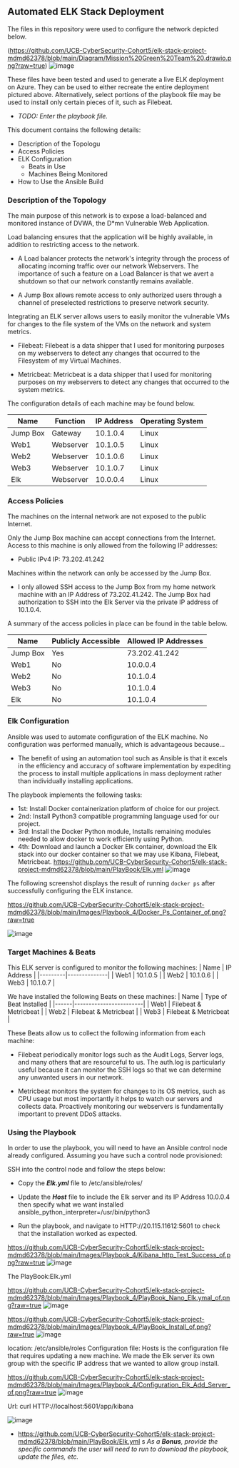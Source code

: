 ## Automated ELK Stack Deployment

The files in this repository were used to configure the network depicted below.


(https://github.com/UCB-CyberSecurity-Cohort5/elk-stack-project-mdmd62378/blob/main/Diagram/Mission%20Green%20Team%20.drawio.png?raw=true)
![image](https://user-images.githubusercontent.com/95522338/161464985-b7e1a162-7c7b-4282-88bc-c4549a3eb7bf.png)


These files have been tested and used to generate a live ELK deployment on Azure. They can be used to either recreate the entire deployment pictured above. Alternatively, select portions of the playbook file may be used to install only certain pieces of it, such as Filebeat.

  - _TODO: Enter the playbook file._

This document contains the following details:
- Description of the Topologu
- Access Policies
- ELK Configuration
  - Beats in Use
  - Machines Being Monitored
- How to Use the Ansible Build


### Description of the Topology

The main purpose of this network is to expose a load-balanced and monitored instance of DVWA, the D*mn Vulnerable Web Application.

Load balancing ensures that the application will be highly available, in addition to restricting access to the network.

  - A Load balancer protects the network's integrity through the process of allocating incoming traffic over our network Webservers. The importance of such a feature on a Load Balancer is that we avert a shutdown so that our network constantly remains available.   
  
  - A Jump Box allows remote access to only authorized users through a channel of preselected restrictions to preserve network security. 

Integrating an ELK server allows users to easily monitor the vulnerable VMs for changes to the file system of the VMs on the network and system metrics.
  
  - Filebeat: Filebeat is a data shipper that I used for monitoring purposes on my webservers to detect any changes that occurred to the Filesystem of my Virtual Machines.

  - Metricbeat: Metricbeat is a data shipper that I used for monitoring purposes on my webservers to detect any changes that occurred to the system metrics.

The configuration details of each machine may be found below.

| Name     | Function  | IP Address | Operating System |
|----------|-----------|------------|------------------|
| Jump Box | Gateway   | 10.1.0.4   | Linux            |
| Web1     | Webserver | 10.1.0.5   | Linux            |
| Web2     | Webserver | 10.1.0.6   | Linux            |
| Web3     | Webserver | 10.1.0.7   | Linux            |
| Elk      | Webserver | 10.0.0.4   | Linux            |

### Access Policies

The machines on the internal network are not exposed to the public Internet. 

Only the Jump Box machine can accept connections from the Internet. Access to this machine is only allowed from the following IP addresses:
- Public IPv4 IP: 73.202.41.242

Machines within the network can only be accessed by the Jump Box.
- I only allowed SSH access to the Jump Box from my home network machine with an IP Address of 73.202.41.242. 
The Jump Box had authorization to SSH into the Elk Server via the private IP address of 10.1.0.4. 

A summary of the access policies in place can be found in the table below.

| Name     | Publicly Accessible | Allowed IP Addresses |
|----------|---------------------|----------------------|
| Jump Box |      Yes            |    73.202.41.242     |
| Web1     |      No             |    10.0.0.4          |
| Web2     |      No             |    10.1.0.4          |
| Web3     |      No             |    10.1.0.4          |
| Elk      |      No             |    10.1.0.4          |

### Elk Configuration

Ansible was used to automate configuration of the ELK machine. No configuration was performed manually, which is advantageous because...
  
  - The benefit of using an automation tool such as Ansible is that it excels in the efficiency and accuracy of software implementation by expediting the process to install multiple applications in mass deployment rather than individually installing applications.

The playbook implements the following tasks:

  - 1st: Install Docker containerization platform of choice for our project. 
  - 2nd: Install Python3 compatible programming language used for our project.
  - 3rd: Install the Docker Python module, Installs remaining modules needed to allow docker to work efficiently              using Python.
  - 4th: Download and launch a Docker Elk container, download the Elk stack into our docker container so that we may          use Kibana, Filebeat, Metricbeat.
 https://github.com/UCB-CyberSecurity-Cohort5/elk-stack-project-mdmd62378/blob/main/PlayBook/Elk.yml
![image](https://user-images.githubusercontent.com/95522338/161465700-a7f4b963-3aaf-4650-b025-c96e8b601c57.png)


The following screenshot displays the result of running `docker ps` after successfully configuring the ELK instance.


https://github.com/UCB-CyberSecurity-Cohort5/elk-stack-project-mdmd62378/blob/main/Images/Playbook_4/Docker_Ps_Container_of.png?raw=true

![image](https://user-images.githubusercontent.com/95522338/161467110-9c831fd2-5cce-400c-8790-a807245a82cb.png)

### Target Machines & Beats
This ELK server is configured to monitor the following machines:
| Name    | IP Address   |
|---------|--------------|
| Web1    | 10.1.0.5     |
| Web2    | 10.1.0.6     |
| Web3    | 10.1.0.7     |

We have installed the following Beats on these machines:
| Name | Type of Beat Installed |
|------|------------------------|
| Web1 | Filebeat & Metricbeat  |
| Web2 | Filebeat & Metricbeat  |
| Web3 | Filebeat & Metricbeat  |

These Beats allow us to collect the following information from each machine:
 
 - Filebeat periodically monitor logs such as the Audit Logs, Server logs, and many others that are resourceful to      us. The auth.log is particularly useful because it can monitor the SSH logs so that we can determine any unwanted    users in our network.
 
 -  Metricbeat monitors the system for changes to its OS metrics, such as CPU usage but most importantly it helps to     watch our servers and collects data. Proactively monitoring our webservers is fundamentally important to prevent     DDoS attacks.  

### Using the Playbook
In order to use the playbook, you will need to have an Ansible control node already configured. Assuming you have such a control node provisioned: 

SSH into the control node and follow the steps below:
- Copy the **_Elk.yml_** file to /etc/ansible/roles/
- Update the **_Host_** file to include the Elk server and its IP Address 10.0.0.4 then specify what we want           installed ansible_python_interpreter=/usr/bin/python3
 
- Run the playbook, and navigate to HTTP://20.115.11612:5601 to check that the installation worked as expected.

https://github.com/UCB-CyberSecurity-Cohort5/elk-stack-project-mdmd62378/blob/main/Images/Playbook_4/Kibana_http_Test_Success_of.png?raw=true
![image](https://user-images.githubusercontent.com/95522338/161467686-0545b4e4-37c3-4891-b3c9-e03b3a91583b.png)




The PlayBook:Elk.yml 

https://github.com/UCB-CyberSecurity-Cohort5/elk-stack-project-mdmd62378/blob/main/Images/Playbook_4/PlayBook_Nano_Elk.ymal_of.png?raw=true
![image](https://user-images.githubusercontent.com/95522338/161470995-7b06e015-f9c7-42c9-b4b8-cd5fbcb1f685.png)


https://github.com/UCB-CyberSecurity-Cohort5/elk-stack-project-mdmd62378/blob/main/Images/Playbook_4/PlayBook_Install_of.png?raw=true
![image](https://user-images.githubusercontent.com/95522338/161470518-5ffe8387-c2e9-4611-aeba-3e4a38a72d3a.png)

location: /etc/ansible/roles
Configuration file: Hosts is the configuration file that requires updating a new machine. We made the Elk server its own group with the specific IP address that we wanted to allow group install. 

https://github.com/UCB-CyberSecurity-Cohort5/elk-stack-project-mdmd62378/blob/main/Images/Playbook_4/Configuration_Elk_Add_Server_of.png?raw=true
![image](https://user-images.githubusercontent.com/95522338/161470565-7a43f9df-ea2c-412f-a89a-77d37c1c0187.png)


Url: curl HTTP://localhost:5601/app/kibana

![image](https://user-images.githubusercontent.com/95522338/161470175-2209dcb8-56d5-4843-aaa1-f63f59e1a3b6.png)

- https://github.com/UCB-CyberSecurity-Cohort5/elk-stack-project-mdmd62378/blob/main/PlayBook/Elk.yml
s
_As a **Bonus**, provide the specific commands the user will need to run to download the playbook, update the files, etc._

